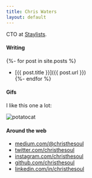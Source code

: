 ```yaml
---
title: Chris Waters
layout: default
---
```


CTO at [Staylists](https://www.staylists.com).

#### Writing
{%- for post in site.posts %}
  * [{{ post.title }}]({{ post.url }})  
{%- endfor %}

#### Gifs
I like this one a lot:

![potatocat](https://media.giphy.com/media/fdS8al30MFz8Z2416E/giphy-downsized.gif)

#### Around the web
* [medium.com/@christhesoul](https://medium.com/@christhesoul)  
* [twitter.com/christhesoul](https://twitter.com/christhesoul)  
* [instagram.com/christhesoul](https://instagram.com/christhesoul)  
* [github.com/christhesoul](https://github.com/christhesoul)  
* [linkedin.com/in/christhesoul](https://www.linkedin.com/in/christhesoul)

